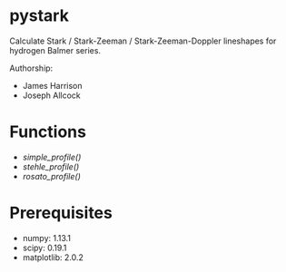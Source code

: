 # pystark

Calculate Stark / Stark-Zeeman / Stark-Zeeman-Doppler lineshapes for hydrogen Balmer series.

Authorship:

- James Harrison
- Joseph Allcock


# Functions

- *simple_profile()*
- *stehle_profile()*
- *rosato_profile()*


# Prerequisites

- numpy: 1.13.1
- scipy: 0.19.1
- matplotlib: 2.0.2



